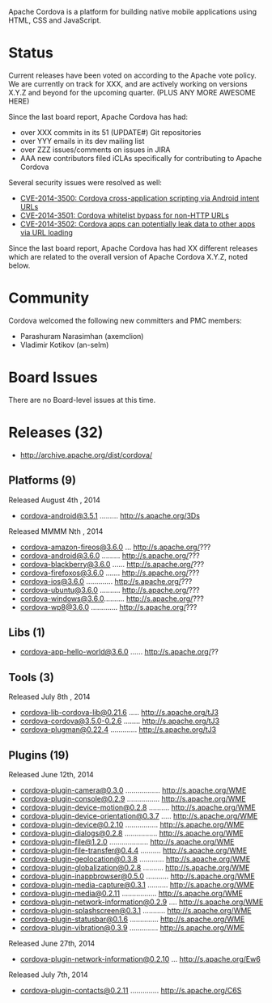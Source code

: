 Apache Cordova is a platform for building native mobile applications using 
HTML, CSS and JavaScript.

# Status

Current releases have been voted on according to the Apache vote policy. We are currently on track for XXX, and are actively working on versions X.Y.Z and
beyond for the upcoming quarter. (PLUS ANY MORE AWESOME HERE)

Since the last board report, Apache Cordova has had:

- over XXX commits in its 51 (UPDATE#) Git repositories
- over YYY emails in its dev mailing list
- over ZZZ issues/comments on issues in JIRA
- AAA new contributors filed iCLAs specifically for contributing to 
Apache Cordova

Several security issues were resolved as well:

- [CVE-2014-3500: Cordova cross-application scripting via Android intent URLs](http://cordova.apache.org/announcements/2014/08/04/android-351.html)
- [CVE-2014-3501: Cordova whitelist bypass for non-HTTP URLs](http://cordova.apache.org/announcements/2014/08/04/android-351.html)
- [CVE-2014-3502: Cordova apps can potentially leak data to other apps via URL loading](http://cordova.apache.org/announcements/2014/08/04/android-351.html)

Since the last board report, Apache Cordova has had XX different releases 
which are related to the overall version of Apache Cordova X.Y.Z, noted
below.

# Community

Cordova welcomed the following new committers and PMC members:

- Parashuram Narasimhan (axemclion)
- Vladimir Kotikov (an-selm)

# Board Issues

There are no Board-level issues at this time.

# Releases (32)

- http://archive.apache.org/dist/cordova/

## Platforms (9)

Released August 4th , 2014

- cordova-android@3.5.1 ......... http://s.apache.org/3Ds
  
Released MMMM Nth , 2014

- cordova-amazon-fireos@3.6.0 ... http://s.apache.org/???
- cordova-android@3.6.0 ......... http://s.apache.org/???
- cordova-blackberry@3.6.0 ...... http://s.apache.org/???
- cordova-firefoxos@3.6.0 ....... http://s.apache.org/???
- cordova-ios@3.6.0 ............. http://s.apache.org/???
- cordova-ubuntu@3.6.0 .......... http://s.apache.org/???
- cordova-windows@3.6.0.......... http://s.apache.org/???
- cordova-wp8@3.6.0 ............. http://s.apache.org/???

## Libs (1)

- cordova-app-hello-world@3.6.0 ...... http://s.apache.org/??


## Tools (3)

Released July 8th , 2014

- cordova-lib-cordova-lib@0.21.6 ..... http://s.apache.org/tJ3
- cordova-cordova@3.5.0-0.2.6 ........ http://s.apache.org/tJ3
- cordova-plugman@0.22.4 ............. http://s.apache.org/tJ3

## Plugins (19)

Released June 12th, 2014

- cordova-plugin-camera@0.3.0 ................. http://s.apache.org/WME
- cordova-plugin-console@0.2.9 ................ http://s.apache.org/WME
- cordova-plugin-device-motion@0.2.8 .......... http://s.apache.org/WME
- cordova-plugin-device-orientation@0.3.7 ..... http://s.apache.org/WME
- cordova-plugin-device@0.2.10 ................ http://s.apache.org/WME
- cordova-plugin-dialogs@0.2.8 ................ http://s.apache.org/WME
- cordova-plugin-file@1.2.0 ................... http://s.apache.org/WME
- cordova-plugin-file-transfer@0.4.4 .......... http://s.apache.org/WME
- cordova-plugin-geolocation@0.3.8 ............ http://s.apache.org/WME
- cordova-plugin-globalization@0.2.8 .......... http://s.apache.org/WME
- cordova-plugin-inappbrowser@0.5.0 ........... http://s.apache.org/WME
- cordova-plugin-media-capture@0.3.1 .......... http://s.apache.org/WME
- cordova-plugin-media@0.2.11 ................. http://s.apache.org/WME
- cordova-plugin-network-information@0.2.9 .... http://s.apache.org/WME
- cordova-plugin-splashscreen@0.3.1 ........... http://s.apache.org/WME
- cordova-plugin-statusbar@0.1.6 .............. http://s.apache.org/WME
- cordova-plugin-vibration@0.3.9 .............. http://s.apache.org/WME

Released June 27th, 2014

- cordova-plugin-network-information@0.2.10 ... http://s.apache.org/Ew6

Released July 7th, 2014

- cordova-plugin-contacts@0.2.11 .............. http://s.apache.org/C6S
